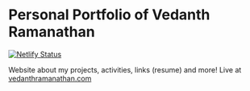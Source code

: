 # Personal Portfolio of Vedanth Ramanathan
[![Netlify Status](https://api.netlify.com/api/v1/badges/4f450702-348f-43c0-879d-3bf8b33edef9/deploy-status)](https://app.netlify.com/sites/vedanthramanathan/deploys)

Website about my projects, activities, links (resume) and more!
Live at [vedanthramanathan.com](vedanthramanathan.com)
